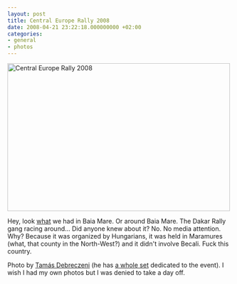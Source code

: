 ```yaml
---
layout: post
title: Central Europe Rally 2008
date: 2008-04-21 23:22:18.000000000 +02:00
categories:
- general
- photos
---
```

<a href="http://www.flickr.com/photos/garage0racing/2432169886/"><img src="http://farm3.static.flickr.com/2060/2432169886_4970c3c975_d.jpg" width="500" height="333" style="border:0" class="image" alt="Central Europe Rally 2008"/></a>

Hey, look <a href="http://www.centraleuroperally.com/">what</a> we had in Baia Mare. Or around Baia Mare. The Dakar Rally gang racing around... Did anyone knew about it? No. No media attention. Why? Because it was organized by Hungarians, it was held in Maramures (what, that county in the North-West?) and it didn't involve Becali. Fuck this country.

Photo by <a href="http://www.flickr.com/photos/garage0racing/">Tam&aacute;s Debreczeni</a> (he has <a href="http://www.flickr.com/photos/garage0racing/sets/72157604642143554/">a whole set</a> dedicated to the event). I wish I had my own photos but I was denied to take a day off.
